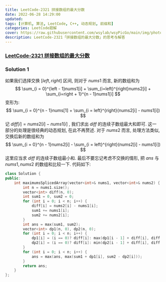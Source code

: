 ```yaml
---
title: LeetCode-2321 拼接数组的最大分数 
date: 2022-06-28 14:29:00
updated:
tags: [计算机, 算法, LeetCode, C++, 动态规划, 前缀和]
categories: LeetCode题解
cover: https://raw.githubusercontent.com/wsylab/wsyPicGo/main/img/photo-1656231928735-c6651c2c4ae3
description: LeetCode-2321「拼接数组的最大分数」的思考与解答
---
```

### [LeetCode-2321 拼接数组的最大分数](https://leetcode.cn/problems/maximum-score-of-spliced-array/)

### Solution 1
如果我们选择交换 $[left, right]$ 区间, 则对于 $nums1$ 而言, 新的数组和为 
$$
\sum_{i = 0}^{left - 1}nums1[i] + \sum_{i=left}^{right}nums2[i] + \sum_{i=right + 1}^{n - 1}nums1[i]
$$
变形为:
$$
\sum_{i = 0}^{n - 1}nums[1] + \sum_{i = left}^{right}(nums2[i] - nums1[i])
$$
记 $diff[i] = nums2[i] - nums1[i]$ , 我们求出 $diff$ 的连续子数组最大和即可. 这一部分的处理是很经典的动态规划, 在此不再赘述.
对于 $nums2$ 而言, 处理方法类似, 交换后新的数组和为
$$
\sum_{i = 0}^{n - 1}nums2[i] - \sum_{i = left}^{right}(nums2[i] - nums1[i])
$$
这里应当求 $diff$ 的连续子数组最小和.
最后不要忘记考虑不交换的情形, 把 $ans$ 与 $nums1, nums2$ 的数组和比较一下.
代码如下:
```C++
class Solution {
public:
    int maximumsSplicedArray(vector<int>& nums1, vector<int>& nums2) {
        int n = nums1.size();
        vector<int> diff(n, 0);
        int sum1 = 0, sum2 = 0;
        for (int i = 0; i < n; i++) {
            diff[i] = nums2[i] - nums1[i];
            sum1 += nums1[i];
            sum2 += nums2[i];
        }
        int ans = max(sum1, sum2);
        vector<int> dp1(n, 0), dp2(n, 0);
        for (int i = 0; i < n; i++) {
            dp1[i] = (i == 0)? diff[i]: max(dp1[i - 1] + diff[i], diff[i]);
            dp2[i] = (i == 0)? diff[i]: min(dp2[i - 1] + diff[i], diff[i]);
        }
        for (int i = 0; i < n; i++) {
            ans = max(ans, max(sum1 + dp1[i], sum2 - dp2[i]));
        }
        return ans;
    }
};
```


